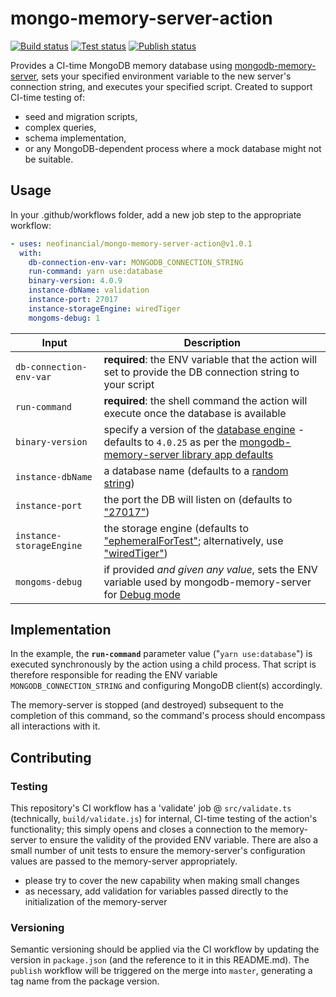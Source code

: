 # mongo-memory-server-action

[![Build status](https://github.com/neofinancial/mongo-memory-server-action/workflows/ci/badge.svg)](https://github.com/neofinancial/mongo-memory-server-action/actions)
[![Test status](https://github.com/neofinancial/mongo-memory-server-action/workflows/pull-request/badge.svg)](https://github.com/neofinancial/mongo-memory-server-action/actions)
[![Publish status](https://github.com/neofinancial/mongo-memory-server-action/workflows/publish/badge.svg)](https://github.com/neofinancial/mongo-memory-server-action/actions)

Provides a CI-time MongoDB memory database using [mongodb-memory-server](https://github.com/nodkz/mongodb-memory-server), sets your specified environment variable to the new server's connection string, and executes your specified script. Created to support CI-time testing of:

- seed and migration scripts,
- complex queries,
- schema implementation,
- or any MongoDB-dependent process where a mock database might not be suitable.

## Usage

In your .github/workflows folder, add a new job step to the appropriate workflow:

```yaml
- uses: neofinancial/mongo-memory-server-action@v1.0.1
  with:
    db-connection-env-var: MONGODB_CONNECTION_STRING
    run-command: yarn use:database
    binary-version: 4.0.9
    instance-dbName: validation
    instance-port: 27017
    instance-storageEngine: wiredTiger
    mongoms-debug: 1
```

| Input                    | Description                                                                                                                                                                                                                                                                                                                             |
| ------------------------ | --------------------------------------------------------------------------------------------------------------------------------------------------------------------------------------------------------------------------------------------------------------------------------------------------------------------------------------- |
| `db-connection-env-var`  | **required**: the ENV variable that the action will set to provide the DB connection string to your script                                                                                                                                                                                                                              |
| `run-command`            | **required**: the shell command the action will execute once the database is available                                                                                                                                                                                                                                                  |
| `binary-version`         | specify a version of the [database engine](https://docs.mongodb.com/v5.0/release-notes/) - defaults to `4.0.25` as per the [mongodb-memory-server library app defaults](https://github.com/nodkz/mongodb-memory-server/blob/345ecee52e9cc86028ac0510ab8dce55a896b13f/packages/mongodb-memory-server-core/src/util/resolveConfig.ts#L28) |
| `instance-dbName`        | a database name (defaults to a [random string](https://github.com/nodkz/mongodb-memory-server#available-options-for-mongomemoryserver))                                                                                                                                                                                                 |
| `instance-port`          | the port the DB will listen on (defaults to ["27017"](https://github.com/nodkz/mongodb-memory-server#available-options-for-mongomemoryserver))                                                                                                                                                                                          |
| `instance-storageEngine` | the storage engine (defaults to ["ephemeralForTest"](https://github.com/nodkz/mongodb-memory-server#available-options-for-mongomemoryserver); alternatively, use ["wiredTiger"](https://docs.mongodb.com/manual/core/wiredtiger/))                                                                                                      |
| `mongoms-debug`          | if provided _and given any value_, sets the ENV variable used by mongodb-memory-server for [Debug mode](https://github.com/nodkz/mongodb-memory-server#enable-debug-mode)                                                                                                                                                               |

## Implementation

In the example, the **`run-command`** parameter value ("`yarn use:database`") is executed synchronously by the action using a child process. That script is therefore responsible for reading the ENV variable `MONGODB_CONNECTION_STRING` and configuring MongoDB client(s) accordingly.

The memory-server is stopped (and destroyed) subsequent to the completion of this command, so the command's process should encompass all interactions with it.

## Contributing

### Testing

This repository's CI workflow has a 'validate' job @ `src/validate.ts` (technically, `build/validate.js`) for internal, CI-time testing of the action's functionality; this simply opens and closes a connection to the memory-server to ensure the validity of the provided ENV variable. There are also a small number of unit tests to ensure the memory-server's configuration values are passed to the memory-server appropriately.

- please try to cover the new capability when making small changes
- as necessary, add validation for variables passed directly to the initialization of the memory-server

### Versioning

Semantic versioning should be applied via the CI workflow by updating the version in `package.json` (and the reference to it in this README.md). The `publish` workflow will be triggered on the merge into `master`, generating a tag name from the package version.
